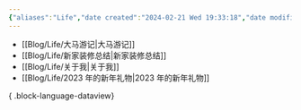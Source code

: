 ```yaml
---
{"aliases":"Life","date created":"2024-02-21 Wed 19:33:18","date modified":"2024-02-25 Sun 15:25:56","dg-publish":true,"permalink":"/Guide/Life/","dgPassFrontmatter":true,"created":"2024-02-21T19:33:18.629+08:00","updated":"2024-04-01T07:09:08.371+08:00"}
---
```



- [[Blog/Life/大马游记\|大马游记]]
- [[Blog/Life/新家装修总结\|新家装修总结]]
- [[Blog/Life/关于我\|关于我]]
- [[Blog/Life/2023 年的新年礼物\|2023 年的新年礼物]]

{ .block-language-dataview}
